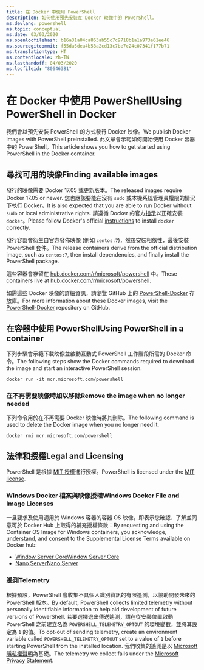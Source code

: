 ```yaml
---
title: 在 Docker 中使用 PowerShell
description: 如何使用預先安裝在 Docker 映像中的 PowerShell。
ms.devlang: powershell
ms.topic: conceptual
ms.date: 03/03/2020
ms.openlocfilehash: b16a31a04ca863ab55c7c9718b1a1a973e61ee46
ms.sourcegitcommit: f55da6dea4b58a2cd13c7be7c24c07341f177b71
ms.translationtype: HT
ms.contentlocale: zh-TW
ms.lasthandoff: 04/03/2020
ms.locfileid: "80646381"
---
```

# <a name="using-powershell-in-docker"></a><span data-ttu-id="1b638-103">在 Docker 中使用 PowerShell</span><span class="sxs-lookup"><span data-stu-id="1b638-103">Using PowerShell in Docker</span></span>

<span data-ttu-id="1b638-104">我們會以預先安裝 PowerShell 的方式發行 Docker 映像。</span><span class="sxs-lookup"><span data-stu-id="1b638-104">We publish Docker images with PowerShell preinstalled.</span></span> <span data-ttu-id="1b638-105">此文章會示範如何開始使用 Docker 容器中的 PowerShell。</span><span class="sxs-lookup"><span data-stu-id="1b638-105">This article shows you how to get started using PowerShell in the Docker container.</span></span>

## <a name="finding-available-images"></a><span data-ttu-id="1b638-106">尋找可用的映像</span><span class="sxs-lookup"><span data-stu-id="1b638-106">Finding available images</span></span>

<span data-ttu-id="1b638-107">發行的映像需要 Docker 17.05 或更新版本。</span><span class="sxs-lookup"><span data-stu-id="1b638-107">The released images require Docker 17.05 or newer.</span></span> <span data-ttu-id="1b638-108">您也應該要能在沒有 `sudo` 或本機系統管理員權限的情況下執行 Docker。</span><span class="sxs-lookup"><span data-stu-id="1b638-108">It is also expected that you are able to run Docker without `sudo` or local administrative rights.</span></span> <span data-ttu-id="1b638-109">請遵循 Docker 的官方[指示][install]以正確安裝 `docker`。</span><span class="sxs-lookup"><span data-stu-id="1b638-109">Please follow Docker's official [instructions][install] to install `docker` correctly.</span></span>

<span data-ttu-id="1b638-110">發行容器會衍生自官方發佈映像 (例如 `centos:7`)，然後安裝相依性，最後安裝 PowerShell 套件。</span><span class="sxs-lookup"><span data-stu-id="1b638-110">The release containers derive from the official distribution image, such as `centos:7`, then install dependencies, and finally install the PowerShell package.</span></span>

<span data-ttu-id="1b638-111">這些容器會存留在 [hub.docker.com/r/microsoft/powershell][docker-release] 中。</span><span class="sxs-lookup"><span data-stu-id="1b638-111">These containers live at [hub.docker.com/r/microsoft/powershell][docker-release].</span></span>

<span data-ttu-id="1b638-112">如需這些 Docker 映像的詳細資訊，請瀏覽 GitHub 上的 [PowerShell-Docker][PowerShell-Docker] 存放庫。</span><span class="sxs-lookup"><span data-stu-id="1b638-112">For more information about these Docker images, visit the [PowerShell-Docker][PowerShell-Docker] repository on GitHub.</span></span>

## <a name="using-powershell-in-a-container"></a><span data-ttu-id="1b638-113">在容器中使用 PowerShell</span><span class="sxs-lookup"><span data-stu-id="1b638-113">Using PowerShell in a container</span></span>

<span data-ttu-id="1b638-114">下列步驟會示範下載映像並啟動互動式 PowerShell 工作階段所需的 Docker 命令。</span><span class="sxs-lookup"><span data-stu-id="1b638-114">The following steps show the Docker commands required to download the image and start an interactive PowerShell session.</span></span>

```console
docker run -it mcr.microsoft.com/powershell
```

### <a name="remove-the-image-when-no-longer-needed"></a><span data-ttu-id="1b638-115">在不再需要映像時加以移除</span><span class="sxs-lookup"><span data-stu-id="1b638-115">Remove the image when no longer needed</span></span>

<span data-ttu-id="1b638-116">下列命令用於在不再需要 Docker 映像時將其刪除。</span><span class="sxs-lookup"><span data-stu-id="1b638-116">The following command is used to delete the Docker image when you no longer need it.</span></span>

```console
docker rmi mcr.microsoft.com/powershell
```

## <a name="legal-and-licensing"></a><span data-ttu-id="1b638-117">法律和授權</span><span class="sxs-lookup"><span data-stu-id="1b638-117">Legal and Licensing</span></span>

<span data-ttu-id="1b638-118">PowerShell 是根據 [MIT 授權][]進行授權。</span><span class="sxs-lookup"><span data-stu-id="1b638-118">PowerShell is licensed under the [MIT license][].</span></span>

### <a name="windows-docker-file-and-image-licenses"></a><span data-ttu-id="1b638-119">Windows Docker 檔案與映像授權</span><span class="sxs-lookup"><span data-stu-id="1b638-119">Windows Docker File and Image Licenses</span></span>

<span data-ttu-id="1b638-120">一旦要求及使用適用於 Windows 容器的容器 OS 映像，即表示您確認、了解並同意可於 Docker Hub 上取得的補充授權條款：</span><span class="sxs-lookup"><span data-stu-id="1b638-120">By requesting and using the Container OS Image for Windows containers, you acknowledge, understand, and consent to the Supplemental License Terms available on Docker hub:</span></span>

- <span data-ttu-id="1b638-121">[Window Server Core][Window Server Core]</span><span class="sxs-lookup"><span data-stu-id="1b638-121">[Window Server Core][Window Server Core]</span></span>
- <span data-ttu-id="1b638-122">[Nano Server][Nano Server]</span><span class="sxs-lookup"><span data-stu-id="1b638-122">[Nano Server][Nano Server]</span></span>

### <a name="telemetry"></a><span data-ttu-id="1b638-123">遙測</span><span class="sxs-lookup"><span data-stu-id="1b638-123">Telemetry</span></span>

<span data-ttu-id="1b638-124">根據預設，PowerShell 會收集不具個人識別資訊的有限遙測，以協助開發未來的 PowerShell 版本。</span><span class="sxs-lookup"><span data-stu-id="1b638-124">By default, PowerShell collects limited telemetry without personally identifiable information to help aid development of future versions of PowerShell.</span></span> <span data-ttu-id="1b638-125">若要選擇退出傳送遙測，請在從安裝位置啟動 PowerShell 之前建立名為 `POWERSHELL_TELEMETRY_OPTOUT` 的環境變數，並將其設定為 `1` 的值。</span><span class="sxs-lookup"><span data-stu-id="1b638-125">To opt-out of sending telemetry, create an environment variable called `POWERSHELL_TELEMETRY_OPTOUT` set to a value of `1` before starting PowerShell from the installed location.</span></span> <span data-ttu-id="1b638-126">我們收集的遙測是以 [Microsoft 隱私權聲明][privacy]為基礎。</span><span class="sxs-lookup"><span data-stu-id="1b638-126">The telemetry we collect falls under the [Microsoft Privacy Statement][privacy].</span></span>

<!-- link references -->
[install]: https://docs.docker.com/engine/installation/
[docker-release]: https://hub.docker.com/r/microsoft/powershell/
[appinsights]: https://azure.microsoft.com/services/application-insights/
[MIT 授權]: https://github.com/PowerShell/PowerShell/tree/master/LICENSE.txt
[MIT license]: https://github.com/PowerShell/PowerShell/tree/master/LICENSE.txt
[PowerShell-Docker]: https://github.com/PowerShell/PowerShell-Docker
[Window Server Core]: https://hub.docker.com/r/microsoft/windowsservercore/
[Nano Server]: https://hub.docker.com/r/microsoft/nanoserver/
[privacy]: https://privacy.microsoft.com/privacystatement/
